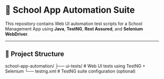 # 🏫 School App Automation Suite

This repository contains Web UI automation test scripts for a School Management App using **Java**, **TestNG**, **Rest Assured**, and **Selenium WebDriver**.

---

## 📁 Project Structure

school-app-automation/
├── ui-tests/ # Web UI tests using TestNG + Selenium
└── testng.xml # TestNG suite configuration (optional)
